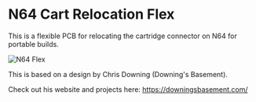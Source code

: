 # N64 Cart Relocation Flex

This is a flexible PCB for relocating the cartridge connector on N64 for portable builds. 

![N64 Flex](https://i.imgur.com/ru2R3ga.png)

This is based on a design by Chris Downing (Downing's Basement). 

Check out his website and projects here: https://downingsbasement.com/
